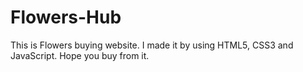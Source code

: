# Flowers-Hub
 This is Flowers buying website. I made it by using HTML5, CSS3 and JavaScript. Hope you buy from it.

